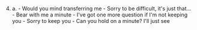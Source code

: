 4.
    a.
        - Would you mind transferring me
        - Sorry to be difficult, it's just that...
        - Bear with me a minute
        - I've got one more question if I'm not keeping you
        - Sorry to keep you
        - Can you hold on a minute? I'll just see